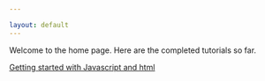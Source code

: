 ```yaml
---

layout: default
---
```


Welcome to the home page. Here are the completed tutorials so far.

<a href="{{relative}}/documentation/html_getting_started.html">
Getting started with Javascript and html
</a>